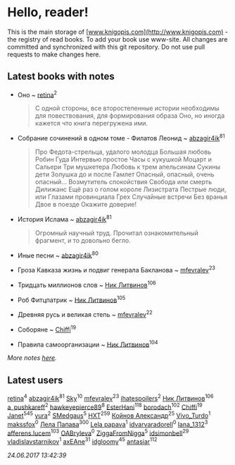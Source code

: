 # Hello, reader!
This is the main storage of [www.knigopis.com](http://www.knigopis.com) - the registry of read books.
To add your book use www-site. All changes are committed and synchronized with this git repository.
Do not use pull requests to make changes here.


## Latest books with notes
* Оно ~ [retina](users/390/3900602-vkontakte)<sup>2</sup>
    > С одной стороны, все второстепенные истории необходимы для повествования, для формирования образа Оно, но иногда кажется что книга перегружена ими.

* Собрание сочинений в одном томе - Филатов Леонид ~ [abzagir4ik](users/362/3621623-vkontakte)<sup>81</sup>
    > Про Федота-стрельца, удалого молодца
    > Большая любовь Робин Гуда
    > Интервью простое
    > Часы с кукушкой
    > Моцарт и Сальери
    > Три мушкетера
    > Любовь к трем апельсинам
    > Сукины дети
    > Золушка до и после
    > Гамлет
    > Опасный, опасный, очень опасный...
    > Возмутитель спокойствия
    > Свобода или смерть
    > Дилижанс
    > Ещё раз о голом короле
    > Лизистрата
    > Пестрые люди, или Глазами провинциала
    > Грех
    > Случайные встречи
    > Без вранья
    > Двое в поезде
    > Окажите доверие!

* История Ислама ~ [abzagir4ik](users/362/3621623-vkontakte)<sup>81</sup>
    > Огромный научный труд. Прочитал ознакомительный фрагмент, и то довольно бегло.

* Иные песни ~ [abzagir4ik](users/362/3621623-vkontakte)<sup>80</sup>

* Гроза Кавказа жизнь и подвиг генерала Бакланова ~ [mfevralev](users/140/140966150-vkontakte)<sup>23</sup>

* Тридцать миллионов слов ~ [Ник Литвинов](users/241/241974816-vkontakte)<sup>106</sup>

* Роб Фитцпатрик ~ [Ник Литвинов](users/241/241974816-vkontakte)<sup>105</sup>

* Древняя русь и великая степь ~ [mfevralev](users/140/140966150-vkontakte)<sup>22</sup>

* Соборяне ~ [Chiffi](users/105/105831994080785626680-google)<sup>19</sup>

* Правила самоорганизации ~ [Ник Литвинов](users/241/241974816-vkontakte)<sup>104</sup>


_More notes [here](latest_books_with_notes.md)._


## Latest users
[retina](users/390/3900602-vkontakte)<sup>4</sup> 
[abzagir4ik](users/362/3621623-vkontakte)<sup>81</sup> 
[Sky](users/118/118049897850017649660-google)<sup>10</sup> 
[mfevralev](users/140/140966150-vkontakte)<sup>23</sup> 
[ihatespoilers](users/638/63898155-vkontakte)<sup>2</sup> 
[Ник Литвинов](users/241/241974816-vkontakte)<sup>106</sup> 
[a_pushkareff](users/309/3092108195-twitter)<sup>2</sup> 
[hawkeyepierce89](users/317/317314037-vkontakte)<sup>8</sup> 
[EsterHani](users/305/30558181-vkontakte)<sup>118</sup> 
[borodach](users/157/15706320-vkontakte)<sup>102</sup> 
[Chiffi](users/105/105831994080785626680-google)<sup>19</sup> 
[Janet](users/108/108113656204404967440-google)<sup>545</sup> 
[yura](users/816/816552068523262-facebook)<sup>2</sup> 
[SMedgaus](users/162/162444669-vkontakte)<sup>5</sup> 
[HXT](users/100/100002563462782-facebook)<sup>259</sup> 
[Койнов Александр](users/414/414040473-vkontakte)<sup>25</sup> 
[Vivo_Turdo](users/115/115154203761453486437-google)<sup>1</sup> 
[makssfox](users/239/239513704-yandex)<sup>0</sup> 
[Лела Папава](users/761/76187635-vkontakte)<sup>300</sup> 
[Lela papava](users/281/281023294-vkontakte)<sup>1</sup> 
[idvarvaradorell](users/385/385280558-vkontakte)<sup>0</sup> 
[lana_1312](users/460/4609218-vkontakte)<sup>3</sup> 
[afferens.lucem](users/196/196071655-vkontakte)<sup>103</sup> 
[OABryleva](users/117/117066050609750163659-google)<sup>0</sup> 
[ZiggaFromNigga](users/114/114398174831177070999-google)<sup>5</sup> 
[idsimonbell](users/380/380554090-vkontakte)<sup>29</sup> 
[vladislavstarnikov](users/318/318594181-vkontakte)<sup>1</sup> 
[axEAne](users/108/108286448861674023181-google)<sup>31</sup> 
[idgloomy](users/871/87187820-vkontakte)<sup>45</sup> 
[antasiar](users/688/68827372-vkontakte)<sup>112</sup> 


_24.06.2017 13:42:39_
